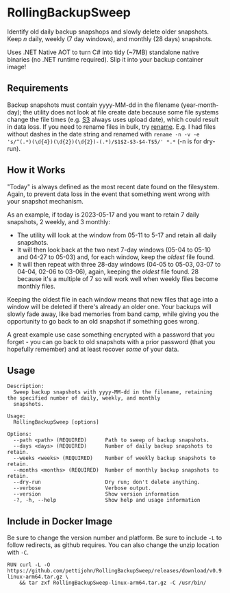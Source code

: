 # RollingBackupSweep
Identify old daily backup snapshops and slowly delete older snapshots. Keep *n* daily, weekly (7 day windows), and monthly (28 days) snapshots.

Uses .NET Native AOT to turn C# into tidy (~7MB) standalone native binaries (no .NET runtime required). Slip it into your backup container image!

## Requirements
Backup snapshots must contain yyyy-MM-dd in the filename (year-month-day); the utility does not look at file create date because some file systems change the file times (e.g. [S3](https://docs.aws.amazon.com/AmazonS3/latest/userguide/UsingMetadata.html) always uses upload date), which could result in data loss. If you need to rename files in bulk, try [rename](https://man7.org/linux/man-pages/man1/rename.1.html). E.g. I had files without dashes in the date string and renamed with `rename -n -v -e 's/^(.*)(\d{4})(\d{2})(\d{2})-(.*)/$1$2-$3-$4-T$5/' *.*` (-n is for dry-run). 


## How it Works
"Today" is always defined as the most recent date found on the filesystem. Again, to prevent data loss in the event that something went wrong with your snapshot mechanism.

As an example, if today is 2023-05-17 and you want to retain 7 daily snapshots, 2 weekly, and 3 monthly:

* The utility will look at the window from 05-11 to 5-17 and retain all daily snapshots.
* It will then look back at the two next 7-day windows (05-04 to 05-10 and 04-27 to 05-03) and, for each window, keep the *oldest* file found.
* It will then repeat with three 28-day windows (04-05 to 05-03, 03-07 to 04-04, 02-06 to 03-06), again, keeping the *oldest* file found. 28 because it's a multiple of 7 so will work well when weekly files become monthly files. 

Keeping the oldest file in each window means that new files that age into a window will be deleted if there's already an older one. Your backups will slowly fade away, like bad memories from band camp, while giving you the opportunity to go back to an old snapshot if something goes wrong. 

A great example use case something encrypted with a password that you forget - you can go back to old snapshots with a prior password (that you hopefully remember) and at least recover *some* of your data. 

## Usage

```
Description:
  Sweep backup snapshots with yyyy-MM-dd in the filename, retaining the specified number of daily, weekly, and monthly
  snapshots.

Usage:
  RollingBackupSweep [options]

Options:
  --path <path> (REQUIRED)      Path to sweep of backup snapshots.
  --days <days> (REQUIRED)      Number of daily backup snapshots to retain.
  --weeks <weeks> (REQUIRED)    Number of weekly backup snapshots to retain.
  --months <months> (REQUIRED)  Number of monthly backup snapshots to retain.
  --dry-run                     Dry run; don't delete anything.
  --verbose                     Verbose output.
  --version                     Show version information
  -?, -h, --help                Show help and usage information
```

## Include in Docker Image

Be sure to change the version number and platform. Be sure to include `-L` to follow redirects, as github requires. You can also change the unzip location with `-C`.

```
RUN curl -L -O https://github.com/pettijohn/RollingBackupSweep/releases/download/v0.9.1/RollingBackupSweep-linux-arm64.tar.gz \
    && tar zxf RollingBackupSweep-linux-arm64.tar.gz -C /usr/bin/
```